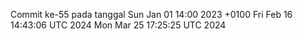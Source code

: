 Commit ke-55 pada tanggal Sun Jan 01 14:00 2023 +0100
Fri Feb 16 14:43:06 UTC 2024
Mon Mar 25 17:25:25 UTC 2024

